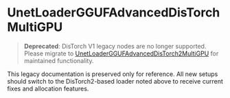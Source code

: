 # UnetLoaderGGUFAdvancedDisTorchMultiGPU

> **Deprecated**: DisTorch V1 legacy nodes are no longer supported. Please migrate to [UnetLoaderGGUFAdvancedDisTorch2MultiGPU](UnetLoaderGGUFAdvancedDisTorch2MultiGPU.md) for maintained functionality.

This legacy documentation is preserved only for reference. All new setups should switch to the DisTorch2-based loader noted above to receive current fixes and allocation features.
